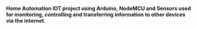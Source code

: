 **Home Automation IOT project using Arduino, NodeMCU and Sensors used for monitoring, controlling and transferring information to other 
devices via the internet.**
